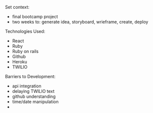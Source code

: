 Set context: 
- final bootcamp project
- two weeks to: generate idea, storyboard, wrieframe, create, deploy

Technologies Used:
- React
- Ruby
- Ruby on rails
- Github
- Heroku
- TWILIO


Barriers to Development:
- api integration
- delaying TWILIO text
- github understanding
- time/date manipulation
-
